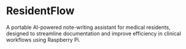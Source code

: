 # ResidentFlow
 A portable AI-powered note-writing assistant for medical residents, designed to streamline documentation and improve efficiency in clinical workflows using Raspberry Pi.
